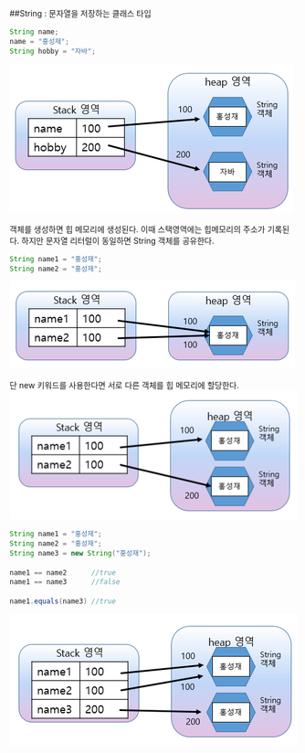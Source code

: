 ##String : 문자열을 저장하는 클래스 타입

```java
String name;
name = "홍성재";
String hobby = "자바";
```
![img](https://github.com/sungjaeHong/java/blob/master/image/String.PNG?raw=true)

객체를 생성하면 힙 메모리에 생성된다.
이때 스택영역에는 힙메모리의 주소가 기록된다.
하지만 문자열 리터럴이 동일하면 String 객체를 공유한다.

```java
String name1 = "홍성재";
String name2 = "홍성재";
```
![](https://github.com/sungjaeHong/java/blob/master/image/String2.PNG?raw=true)

단 new 키워드를 사용한다면 서로 다른 객체를 힙 메모리에 할당한다.
![](https://github.com/sungjaeHong/java/blob/master/image/String3.PNG?raw=true)

```java
String name1 = "홍성재";
String name2 = "홍성재";
String name3 = new String("홍성재");

name1 == name2		//true
name1 == name3		//false

name1.equals(name3)	//true
```
![](https://github.com/sungjaeHong/java/blob/master/image/String4.PNG?raw=true)

